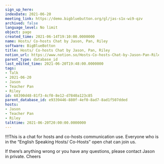 ```yaml
---
sign_up_here: 
indexDate: 2021-06-20
meeting_link: https://demo.bigbluebutton.org/gl/jas-s1x-wi9-qzv
archived: false
language_level: No limit
object: page
created_time: 2021-06-14T19:10:00.0000000
name: Hosts/ Co-hosts Chat by Jason, Pan, Riley
software: BigBlueBotton
title: Hosts/ Co-hosts Chat by Jason, Pan, Riley
notion_url: https://www.notion.so/Hosts-Co-hosts-Chat-by-Jason-Pan-Riley-68390d4881f34cf08e12d7840a123c85
parent_type: database_id
last_edited_time: 2021-06-20T19:48:00.0000000
tags:
- Talk
- 2021-06-20
- Jason
- Teacher Pan
- Riley
id: 68390d48-81f3-4cf0-8e12-d7840a123c85
parent_database_id: e9339446-880f-4ef0-8ad7-8ad1f507dded
hosts:
- Jason
- Teacher Pan
- Riley
talktime: 2021-06-20T20:00:00.0000000
---
```


!!!This is a chat for hosts and co-hosts communication use. Everyone who is in the “English Speaking Hosts/ Co-Hosts” open chat can join us.

If there’s anything wrong or you have any questions, please contact Jason in private. Cheers

